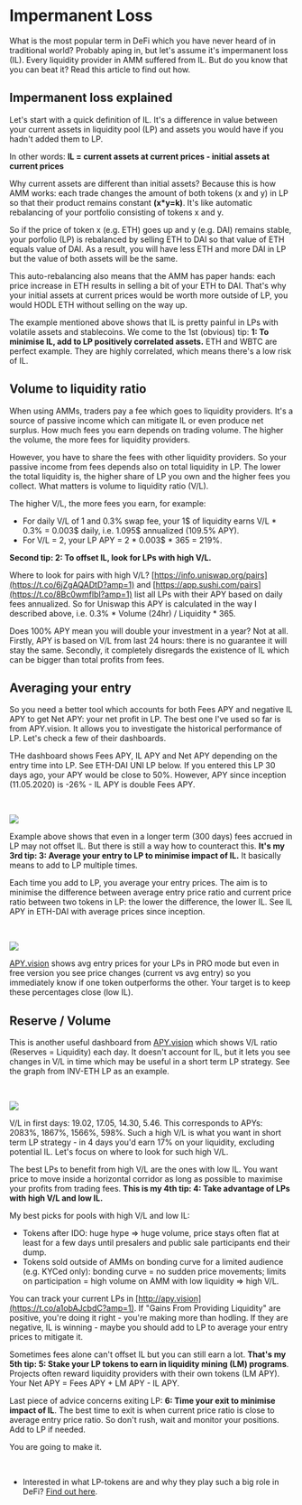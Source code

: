 # Impermanent Loss

What is the most popular term in DeFi which you have never heard of in traditional world? Probably aping in, but let's assume it's impermanent loss (IL). Every liquidity provider in AMM suffered from IL. But do you know that you can beat it? Read this article to find out how.

## Impermanent loss explained

Let's start with a quick definition of IL. It's a difference in value between your current assets in liquidity pool (LP) and assets you would have if you hadn't added them to LP.

In other words: **IL = current assets at current prices - initial assets at current prices**

Why current assets are different than initial assets? Because this is how AMM works: each trade changes the amount of both tokens (x and y) in LP so that their product remains constant **(x\*y=k)**. It's like automatic rebalancing of your portfolio consisting of tokens x and y.

So if the price of token x (e.g. ETH) goes up and y (e.g. DAI) remains stable, your porfolio (LP) is rebalanced by selling ETH to DAI so that value of ETH equals value of DAI. As a result, you will have less ETH and more DAI in LP but the value of both assets will be the same.

This auto-rebalancing also means that the AMM has paper hands: each price increase in ETH results in selling a bit of your ETH to DAI. That's why your initial assets at current prices would be worth more outside of LP, you would HODL ETH without selling on the way up.

The example mentioned above shows that IL is pretty painful in LPs with volatile assets and stablecoins. We come to the 1st (obvious) tip: **1: To minimise IL, add to LP positively correlated assets.** ETH and WBTC are perfect example. They are highly correlated, which means there's a low risk of IL.

## Volume to liquidity ratio

When using AMMs, traders pay a fee which goes to liquidity providers. It's a source of passive income which can mitigate IL or even produce net surplus. How much fees you earn depends on trading volume. The higher the volume, the more fees for liquidity providers.

However, you have to share the fees with other liquidity providers. So your passive income from fees depends also on total liquidity in LP. The lower the total liquidity is, the higher share of LP you own and the higher fees you collect. What matters is volume to liquidity ratio (V/L).

The higher V/L, the more fees you earn, for example:

- For daily V/L of 1 and 0.3% swap fee, your 1$ of liquidity earns V/L \* 0.3% = 0.003$ daily, i.e. 1.095$ annualized (109.5% APY).
- For V/L = 2, your LP APY = 2 \* 0.003$ \* 365 = 219%.

**Second tip: 2: To offset IL, look for LPs with high V/L.**

Where to look for pairs with high V/L? [https://info.uniswap.org/pairs](https://t.co/6jZgAQADtD?amp=1) and [https://app.sushi.com/pairs](https://t.co/8Bc0wmflbI?amp=1) list all LPs with their APY based on daily fees annualized. So for Uniswap this APY is calculated in the way I described above, i.e. 0.3% \* Volume (24hr) / Liquidity \* 365.

Does 100% APY mean you will double your investment in a year? Not at all. Firstly, APY is based on V/L from last 24 hours: there is no guarantee it will stay the same. Secondly, it completely disregards the existence of IL which can be bigger than total profits from fees.

## Averaging your entry

So you need a better tool which accounts for both Fees APY and negative IL APY to get Net APY: your net profit in LP. The best one I've used so far is from APY.vision. It allows you to investigate the historical performance of LP. Let's check a few of their dashboards.

THe dashboard shows Fees APY, IL APY and Net APY depending on the entry time into LP. See ETH-DAI UNI LP below. If you entered this LP 30 days ago, your APY would be close to 50%. However, APY since inception (11.05.2020) is -26% - IL APY is double Fees APY.

&#x200B;

![](https://preview.redd.it/9hvo743cxni71.jpg?width=1102&format=pjpg&auto=webp&s=68e8665628ecce7c6b355806d565bc27d8a429e6)

Example above shows that even in a longer term (300 days) fees accrued in LP may not offset IL. But there is still a way how to counteract this. **It's my 3rd tip: 3: Average your entry to LP to minimise impact of IL.** It basically means to add to LP multiple times.

Each time you add to LP, you average your entry prices. The aim is to minimise the difference between average entry price ratio and current price ratio between two tokens in LP: the lower the difference, the lower IL. See IL APY in ETH-DAI with average prices since inception.

&#x200B;

![](https://preview.redd.it/n6nz15xcxni71.jpg?width=1108&format=pjpg&auto=webp&s=b61282d8a56a549d20099c80450f2ea06b0cec10)

[APY.vision](https://apy.vision/) shows avg entry prices for your LPs in PRO mode but even in free version you see price changes (current vs avg entry) so you immediately know if one token outperforms the other. Your target is to keep these percentages close (low IL).

## Reserve / Volume

This is another useful dashboard from [APY.vision](https://apy.vision/) which shows V/L ratio (Reserves = Liquidity) each day. It doesn't account for IL, but it lets you see changes in V/L in time which may be useful in a short term LP strategy. See the graph from INV-ETH LP as an example.

&#x200B;

![](https://preview.redd.it/2cqqmtzdxni71.jpg?width=1105&format=pjpg&auto=webp&s=3ee56a56e18992453aa483e3300791c2d4d79f48)

V/L in first days: 19.02, 17.05, 14.30, 5.46. This corresponds to APYs: 2083%, 1867%, 1566%, 598%. Such a high V/L is what you want in short term LP strategy - in 4 days you'd earn 17% on your liquidity, excluding potential IL. Let's focus on where to look for such high V/L.

The best LPs to benefit from high V/L are the ones with low IL. You want price to move inside a horizontal corridor as long as possible to maximise your profits from trading fees. **This is my 4th tip: 4: Take advantage of LPs with high V/L and low IL.**

My best picks for pools with high V/L and low IL:

- Tokens after IDO: huge hype => huge volume, price stays often flat at least for a few days until presalers and public sale participants end their dump.
- Tokens sold outside of AMMs on bonding curve for a limited audience (e.g. KYCed only): bonding curve = no sudden price movements; limits on participation = high volume on AMM with low liquidity => high V/L.

You can track your current LPs in [http://apy.vision](https://t.co/a1obAJcbdC?amp=1). If "Gains From Providing Liquidity" are positive, you're doing it right - you're making more than hodling. If they are negative, IL is winning - maybe you should add to LP to average your entry prices to mitigate it.

Sometimes fees alone can't offset IL but you can still earn a lot. **That's my 5th tip: 5: Stake your LP tokens to earn in liquidity mining (LM) programs**. Projects often reward liquidity providers with their own tokens (LM APY). Your Net APY = Fees APY + LM APY - IL APY.

Last piece of advice concerns exiting LP: **6: Time your exit to minimise impact of IL**. The best time to exit is when current price ratio is close to average entry price ratio. So don't rush, wait and monitor your positions. Add to LP if needed.

You are going to make it.

&#x200B;

- Interested in what LP-tokens are and why they play such a big role in DeFi? [Find out here](https://www.reddit.com/r/CryptoCurrency/comments/p79uia/defi_explained_lptokens/).
